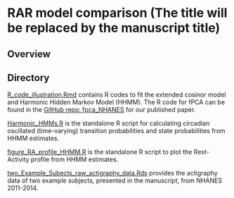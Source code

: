 # RAR model comparison (The title will be replaced by the manuscript title)

## Overview

## Directory

[R_code_illustration.Rmd](R_code_illustration.Rmd) contains R codes to fit the extended cosinor model and Harmonic Hidden Markov Model (HHMM). The R code for fPCA can be found in the [GitHub repo: fpca_NHANES](https://github.com/cicibauer/fpca_NHANES) for our published paper.

[Harmonic_HMMs.R](Harmonic_HMMs.R) is the standalone R script for calculating circadian oscillated (time-varying) transition probabilities and state probabilities from HHMM estimates.

[figure_RA_profile_HHMM.R](figure_RA_profile_HHMM.R) is the standalone R script to plot the Rest-Activity profile from HHMM estimates.

[two_Example_Subects_raw_actigraphy_data.Rds](two_Example_Subects_raw_actigraphy_data.Rds) provides the actigraphy data of two example subjects, presented in the manuscript, from NHANES 2011-2014.
